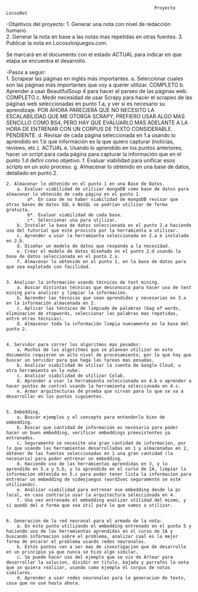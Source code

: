                                                             Proyecto LocosBot

-Objetivos del proyecto:
    1. Generar una nota con nivel de redacción humano.         
    2. Generar la nota en base a las notas mas repetidas en otras fuentes.
    3. Publicar la nota en Locosxlosjuegos.com.
    
Se marcará en el documento con el estado ACTUAL para indicar en que etapa se encuentra el desarrollo.    
    
-Pasos a seguir:    
    1. Scrapear las páginas en inglés más importantes.
        a. Seleccionar cuales son las páginas más importantes que voy a querer utilizar. 
            COMPLETO
        b. Aprender a usar BeautifulSoup 4 para hacer el parseo de las páginas web. 
            COMPLETO
        c. Medir necesidad de usar Scrapy para hacer el scrapeo de las páginas web seleccionadas en punto 1.a, y ver si es necesario su aprendizaje. 
            POR AHORA PARECIERA QUE NO NECESITO LA ESCALABILIDAD QUE ME OTORGA SCRAPY, PREFIERO USAR ALGO MAS SENCILLO COMO BS4, PERO HAY QUE EVALUARLO MAS ADELANTE A LA HORA DE ENTRENAR CON UN CORPUS DE TEXTO CONSIDERABLE. PENDIENTE.
        d. Revisar de cada página seleccionada en 1.a usando lo aprendido en 1.b que información es la que quiero capturar (noticias, reviews, etc.). ACTUAL
        e. Usando lo aprendido en los puntos anteriores, hacer un script para cada página para capturar la información que en el punto 1.d definí como objetivo.
        f. Evaluar viabilidad para unificar esos scripts en un solo proceso.
        g. Almacenar lo obtenido en una base de datos, detallado en punto 2.


    2. Almacenar lo obtenido en el punto 1 en una Base de Datos.
        a. Evaluar viabilidad de utilizar mongoDB como base de datos para almacenar lo obtenido de cada página en el punto 1.
            a*. En caso de no haber viabilidad de mongoDB revisar que otras bases de datos SQL o NoSQL se podrían utilizar de forma gratuita.
            b*. Evaluar viabilidad de cada base.
            c*. Seleccionar una para utilizar.
        b. Instalar la base de datos seleccionada en el punto 2.a haciendo uso del tutorial que esté provisto por la herramienta a utilizar.
        c. Aprender a usar la herramienta seleccionada en 2.a e instalada en 2.b.
        d. Diseñar un modelo de datos que responda a la necesidad.
        e. Crear el modelo de datos diseñado en el punto 2.d usando la base de datos seleccionada en el punto 2.a.
        f. Almacenar lo obtenido en el punto 1, en la base de datos para que sea explotado con facilidad.
        
        
    3. Analizar la información usando técnicas de text mining.
        a. Buscar distintas técnicas que desconozca para hacer uso de text mining para analizar y limpiar la información.
        b. Aprender las técnicas que sean aprendidas y necesarias en 3.a en la información almacenada en 2.
        c. Aplicar las técnicas de limpiado de palabras (bag of words, eliminacion de stopwords, seleccionar las palabras mas repetidas, entre otras técnicas).
        d. Almacenar toda la información limpia nuevamente en la base del punto 2.
        
        
    4. Servidor para correr los algoritmos mas pesados:
        a. Muchos de los algoritmos que se planean utilizar en este documento requieren un alto nivel de procesamiento, por lo que hay que buscar un servidor para que haga las tareas mas pesadas.
        b. Analizar viabilidad de utilzar la cuenta de Google Cloud, u otra herramienta en la nube.
        c. Analizar viabilidad de utilizar Colab.
        d. Aprender a usar la herramienta seleccionada en 4.b o aprender a hacer puntos de control usando la herramienta seleccionada en 4.c.    
        e. Armar arquitecturas de prueba que sirvan para lo que se va a desarrollar en los puntos siguientes.
        
        
    5. Embedding.
        a. Buscar ejemplos y el concepto para entenderlo bien de embedding.
        b. Buscar que cantidad de información es necesaria para poder hacer un buen embedding, verificar embeddings preexistentes ya entrenados.
        c. Seguramente se necesite una gran cantidad de informacion, por lo que usando las herramientas desarrolladas en 1 y almacenadas en 2, obtener de las fuentes seleccionadas en 1 una gran cantidad (la necesaria) para poder entrenar un embedding.
        d. Haciendo uso de las herramientas aprendidas en 3, y lo aprendido en 5.a y 5.b, y lo aprendido en el curso de IA, limpiar la informacion obtenida en 5.c para poder tener lista la informacion para entrenar un embedding de videojuegos (word2vec seguramente se esté utilizando).
        e. Analizar viabilidad para entrenar ese embedding desde la pc local, en caso contrario usar la arquitectura seleccionada en 4.
        f. Una vez entrenado el embedding analizar utilidad del mismo, y si quedó del a forma que sea útil para lo que vamos a utilizar.
        
        
    6. Generacion de la red neuronal para el armado de la nota:
        a. En este punto utilizando el embedding entrenado en el punto 5 y haciendo uso de las herramientas aprendidas en el curso de IA y buscando informacion sobre el problema, analizar cual es la mejor forma de encarar el problema usando redes neuronales.
        b. Estos puntos van a ser mas de investigacion que de desarrollo en un principio ya que nunca se hizo algo similar.
        c. Se puede hacer uso del ejemplo que se vio de Artear para desarrollar la solucion, dividir en titulo, bajada y parrafos la nota que se quiera realizar, usando como ejemplo el corpus de notas similares.
        d. Aprender a usar redes neuronales para la generacion de texto, cosa que no usé hasta ahora.
        
        
       
        
    
   
